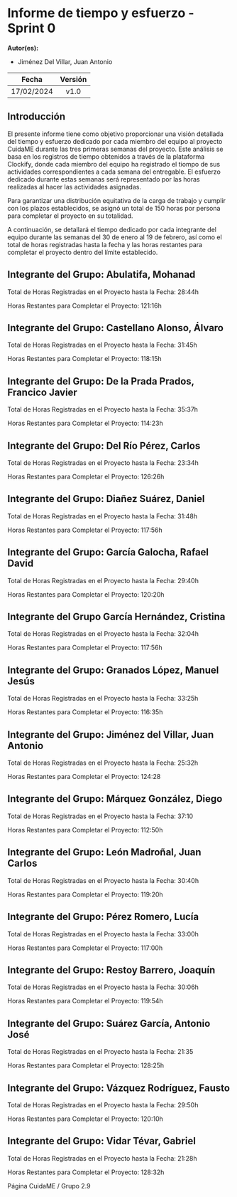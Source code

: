 ﻿# Informe de tiempo y esfuerzo - Sprint 0

**Autor(es):**
- Jiménez Del Villar, Juan Antonio

|**Fecha**|**Versión**|
| :-: | :-: |
|17/02/2024|v1.0|



## Introducción
El presente informe tiene como objetivo proporcionar una visión detallada del tiempo y esfuerzo dedicado por cada miembro del equipo al proyecto CuidaME durante las tres primeras semanas del proyecto. Este análisis se basa en los registros de tiempo obtenidos a través de la plataforma Clockify, donde cada miembro del equipo ha registrado el tiompo de sus actividades correspondientes a cada semana del entregable. El esfuerzo dedicado durante estas semanas será representado por las horas realizadas al hacer las actividades asignadas.

Para garantizar una distribución equitativa de la carga de trabajo y cumplir con los plazos establecidos, se asignó un total de 150 horas por persona para completar el proyecto en su totalidad.

A continuación, se detallará el tiempo dedicado por cada integrante del equipo durante las semanas del 30 de enero al 19 de febrero, así como el total de horas registradas hasta la fecha y las horas restantes para completar el proyecto dentro del límite establecido.

## **Integrante del Grupo: Abulatifa, Mohanad**

Total de Horas Registradas en el Proyecto hasta la Fecha: 28:44h

Horas Restantes para Completar el Proyecto: 121:16h

## **Integrante del Grupo: Castellano Alonso, Álvaro**


Total de Horas Registradas en el Proyecto hasta la Fecha: 31:45h

Horas Restantes para Completar el Proyecto: 118:15h

## **Integrante del Grupo: De la Prada Prados, Francico Javier**

Total de Horas Registradas en el Proyecto hasta la Fecha: 35:37h

Horas Restantes para Completar el Proyecto: 114:23h

## **Integrante del Grupo: Del Río Pérez, Carlos**

Total de Horas Registradas en el Proyecto hasta la Fecha: 23:34h

Horas Restantes para Completar el Proyecto: 126:26h

## **Integrante del Grupo: Diañez Suárez, Daniel**

Total de Horas Registradas en el Proyecto hasta la Fecha: 31:48h

Horas Restantes para Completar el Proyecto: 117:56h

## **Integrante del Grupo: García Galocha, Rafael David**

Total de Horas Registradas en el Proyecto hasta la Fecha: 29:40h

Horas Restantes para Completar el Proyecto: 120:20h

## **Integrante del Grupo García Hernández, Cristina**

Total de Horas Registradas en el Proyecto hasta la Fecha: 32:04h

Horas Restantes para Completar el Proyecto: 117:56h

## **Integrante del Grupo: Granados López, Manuel Jesús**

Total de Horas Registradas en el Proyecto hasta la Fecha: 33:25h

Horas Restantes para Completar el Proyecto: 116:35h

## **Integrante del Grupo: Jiménez del Villar, Juan Antonio**

Total de Horas Registradas en el Proyecto hasta la Fecha: 25:32h

Horas Restantes para Completar el Proyecto: 124:28

## **Integrante del Grupo: Márquez González, Diego**

Total de Horas Registradas en el Proyecto hasta la Fecha: 37:10

Horas Restantes para Completar el Proyecto: 112:50h

## **Integrante del Grupo: León Madroñal, Juan Carlos**

Total de Horas Registradas en el Proyecto hasta la Fecha: 30:40h

Horas Restantes para Completar el Proyecto: 119:20h

## **Integrante del Grupo: Pérez Romero, Lucía**

Total de Horas Registradas en el Proyecto hasta la Fecha: 33:00h

Horas Restantes para Completar el Proyecto: 117:00h

## **Integrante del Grupo: Restoy Barrero, Joaquín**

Total de Horas Registradas en el Proyecto hasta la Fecha: 30:06h

Horas Restantes para Completar el Proyecto: 119:54h

## **Integrante del Grupo: Suárez García, Antonio José**


Total de Horas Registradas en el Proyecto hasta la Fecha: 21:35

Horas Restantes para Completar el Proyecto: 128:25h

## **Integrante del Grupo: Vázquez Rodríguez, Fausto**

Total de Horas Registradas en el Proyecto hasta la Fecha: 29:50h

Horas Restantes para Completar el Proyecto: 120:10h

## **Integrante del Grupo: Vidar Tévar, Gabriel**

Total de Horas Registradas en el Proyecto hasta la Fecha: 21:28h

Horas Restantes para Completar el Proyecto: 128:32h

























Página 			CuidaME / Grupo 2.9
